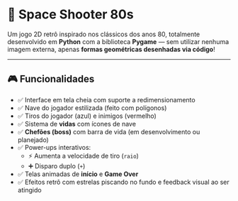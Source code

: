# 🚀 Space Shooter 80s

Um jogo 2D retrô inspirado nos clássicos dos anos 80, totalmente desenvolvido em **Python** com a biblioteca **Pygame** — sem utilizar nenhuma imagem externa, apenas **formas geométricas desenhadas via código**!

---

## 🎮 Funcionalidades

- ✅ Interface em tela cheia com suporte a redimensionamento
- ✅ Nave do jogador estilizada (feito com polígonos)
- ✅ Tiros do jogador (azul) e inimigos (vermelho)
- ✅ Sistema de **vidas** com ícones de nave
- ✅ **Chefões (boss)** com barra de vida (em desenvolvimento ou planejado)
- ✅ Power-ups interativos:
  - ⚡ Aumenta a velocidade de tiro (`raio`)
  - ➕ Disparo duplo (`+`)
- ✅ Telas animadas de **início** e **Game Over**
- ✅ Efeitos retrô com estrelas piscando no fundo e feedback visual ao ser atingido
